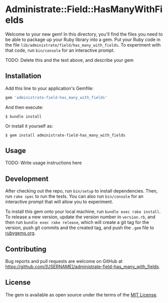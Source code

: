 # Administrate::Field::HasManyWithFields

Welcome to your new gem! In this directory, you'll find the files you need to be able to package up your Ruby library into a gem. Put your Ruby code in the file `lib/administrate/field/has_many_with_fields`. To experiment with that code, run `bin/console` for an interactive prompt.

TODO: Delete this and the text above, and describe your gem

## Installation

Add this line to your application's Gemfile:

```ruby
gem 'administrate-field-has_many_with_fields'
```

And then execute:

    $ bundle install

Or install it yourself as:

    $ gem install administrate-field-has_many_with_fields

## Usage

TODO: Write usage instructions here

## Development

After checking out the repo, run `bin/setup` to install dependencies. Then, run `rake spec` to run the tests. You can also run `bin/console` for an interactive prompt that will allow you to experiment.

To install this gem onto your local machine, run `bundle exec rake install`. To release a new version, update the version number in `version.rb`, and then run `bundle exec rake release`, which will create a git tag for the version, push git commits and the created tag, and push the `.gem` file to [rubygems.org](https://rubygems.org).

## Contributing

Bug reports and pull requests are welcome on GitHub at https://github.com/[USERNAME]/administrate-field-has_many_with_fields.

## License

The gem is available as open source under the terms of the [MIT License](https://opensource.org/licenses/MIT).

